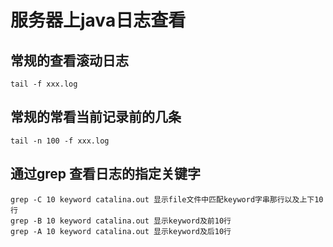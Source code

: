 # 服务器上java日志查看
## 常规的查看滚动日志
```shell
tail -f xxx.log
```
## 常规的常看当前记录前的几条
```shell
tail -n 100 -f xxx.log
```
## 通过grep 查看日志的指定关键字
```shell
grep -C 10 keyword catalina.out 显示file文件中匹配keyword字串那行以及上下10行
grep -B 10 keyword catalina.out 显示keyword及前10行
grep -A 10 keyword catalina.out 显示keyword及后10行
```